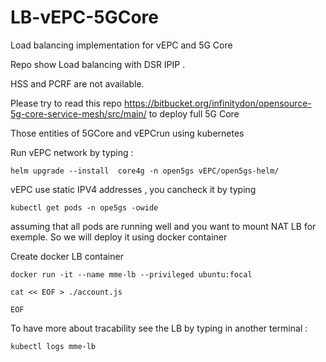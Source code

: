 # LB-vEPC-5GCore
Load balancing implementation for vEPC and 5G Core

Repo show Load balancing with DSR IPIP .

HSS and PCRF are not available.

Please try to read this repo https://bitbucket.org/infinitydon/opensource-5g-core-service-mesh/src/main/ to deploy full 5G Core

Those entities of 5GCore and vEPCrun using kubernetes

Run vEPC network by typing :

```
helm upgrade --install  core4g -n open5gs vEPC/open5gs-helm/
```
vEPC use static IPV4 addresses , you cancheck it by typing 

```
kubectl get pods -n ope5gs -owide
```

assuming that all pods are running well and you want to mount NAT LB for exemple. So we will deploy it using docker container

Create docker LB container

```
docker run -it --name mme-lb --privileged ubuntu:focal
```

```
cat << EOF > ./account.js

EOF
```



To have more about tracability see the LB by typing in another terminal :

```
kubectl logs mme-lb
```